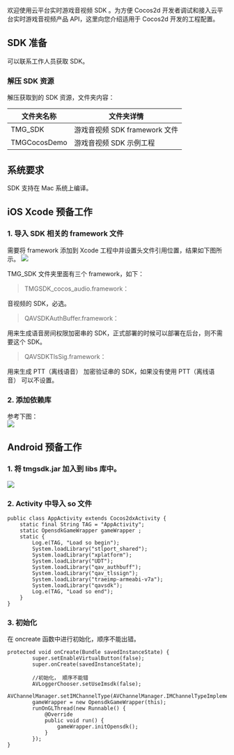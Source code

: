 欢迎使用云平台实时游戏音视频 SDK 。为方便 Cocos2d 开发者调试和接入云平台实时游戏音视频产品 API，这里向您介绍适用于 Cocos2d 开发的工程配置。

## SDK 准备
可以联系工作人员获取 SDK。

### 解压 SDK 资源
解压获取到的 SDK 资源，文件夹内容：

|文件夹名称     		| 文件夹详情
| ----------------------|-----------------------------------	|
| TMG_SDK    		|游戏音视频 SDK framework 文件	|
| TMGCocosDemo  	|游戏音视频 SDK 示例工程			|

## 系统要求
SDK 支持在 Mac 系统上编译。

## iOS Xcode 预备工作
### 1. 导入 SDK 相关的 framework 文件 
需要将 framework 添加到 Xcode 工程中并设置头文件引用位置，结果如下图所示。
![](http://imgcache.tce.fsphere.cn/static/main.qcloudimg.com/raw/3e3b6a7ed89b4665bb8e2eb72214e02e.png)

TMG_SDK 文件夹里面有三个 framework，如下：
>TMGSDK_cocos_audio.framework：

音视频的 SDK，必选。
>QAVSDKAuthBuffer.framework：

用来生成语音房间权限加密串的 SDK，正式部署的时候可以部署在后台，则不需要这个 SDK。
>QAVSDKTlsSig.framework：

用来生成 PTT（离线语音） 加密验证串的 SDK，如果没有使用 PTT（离线语音） 可以不设置。

### 2. 添加依赖库  
参考下图：  
![](http://imgcache.tce.fsphere.cn/static/main.qcloudimg.com/raw/8241677307d71444c391cfd89d9a8355.png)

## Android 预备工作
### 1. 将 tmgsdk.jar 加入到 libs 库中。
![](http://imgcache.tce.fsphere.cn/static/main.qcloudimg.com/raw/d98214986c57df2ad8a12db7501b642c.png)

### 2. Activity 中导入 so 文件
```
public class AppActivity extends Cocos2dxActivity {
    static final String TAG = "AppActivity";
    static OpensdkGameWrapper gameWrapper ;
    static {
        Log.e(TAG, "Load so begin");
        System.loadLibrary("stlport_shared");
        System.loadLibrary("xplatform");
        System.loadLibrary("UDT");
        System.loadLibrary("qav_authbuff");
        System.loadLibrary("qav_tlssign");
        System.loadLibrary("traeimp-armeabi-v7a");
        System.loadLibrary("qavsdk");
        Log.e(TAG, "Load so end");
    }
}
```

### 3. 初始化
在 oncreate 函数中进行初始化，顺序不能出错。
```
protected void onCreate(Bundle savedInstanceState) {
        super.setEnableVirtualButton(false);
        super.onCreate(savedInstanceState);

        //初始化， 顺序不能错
        AVLoggerChooser.setUseImsdk(false);
        AVChannelManager.setIMChannelType(AVChannelManager.IMChannelTypeImplementInternal);
        gameWrapper = new OpensdkGameWrapper(this);
        runOnGLThread(new Runnable() {
            @Override
            public void run() {
                gameWrapper.initOpensdk();
            }
        });
}
```